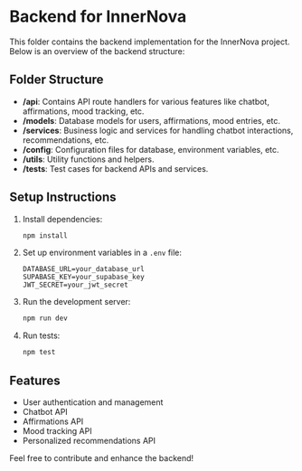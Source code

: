 # Backend for InnerNova

This folder contains the backend implementation for the InnerNova project. Below is an overview of the backend structure:

## Folder Structure

- **/api**: Contains API route handlers for various features like chatbot, affirmations, mood tracking, etc.
- **/models**: Database models for users, affirmations, mood entries, etc.
- **/services**: Business logic and services for handling chatbot interactions, recommendations, etc.
- **/config**: Configuration files for database, environment variables, etc.
- **/utils**: Utility functions and helpers.
- **/tests**: Test cases for backend APIs and services.

## Setup Instructions

1. Install dependencies:
   ```bash
   npm install
   ```

2. Set up environment variables in a `.env` file:
   ```env
   DATABASE_URL=your_database_url
   SUPABASE_KEY=your_supabase_key
   JWT_SECRET=your_jwt_secret
   ```

3. Run the development server:
   ```bash
   npm run dev
   ```

4. Run tests:
   ```bash
   npm test
   ```

## Features

- User authentication and management
- Chatbot API
- Affirmations API
- Mood tracking API
- Personalized recommendations API

Feel free to contribute and enhance the backend!